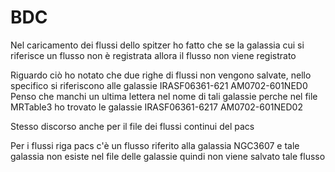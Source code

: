 # BDC
Nel caricamento dei flussi dello spitzer ho fatto che 
se la galassia cui si riferisce un flusso non è registrata allora il flusso non viene registrato

Riguardo ciò ho notato che due righe di flussi non vengono salvate, nello specifico si riferiscono alle galassie
IRASF06361-621
AM0702-601NED0
Penso che manchi un ultima lettera nel nome di tali galassie perche nel file MRTable3 ho trovato le galassie
IRASF06361-6217
AM0702-601NED02

Stesso discorso anche per il file dei flussi continui del pacs

Per i flussi riga pacs c'è un flusso riferito alla galassia 
NGC3607
e tale galassia non esiste nel file delle galassie quindi non viene salvato tale flusso